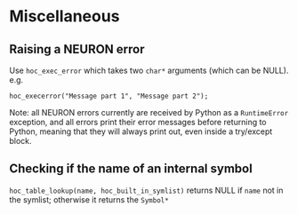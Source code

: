 Miscellaneous
=============

Raising a NEURON error
----------------------

Use `hoc_exec_error` which takes two `char*` arguments (which can be NULL). e.g.

    hoc_execerror("Message part 1", "Message part 2");

Note: all NEURON errors currently are received by Python as a `RuntimeError` exception, and all errors
print their error messages before returning to Python, meaning that they will always print out, even
inside a try/except block.

Checking if the name of an internal symbol
------------------------------------------

`hoc_table_lookup(name, hoc_built_in_symlist)` returns NULL if `name` not in the symlist; otherwise
it returns the `Symbol*`
